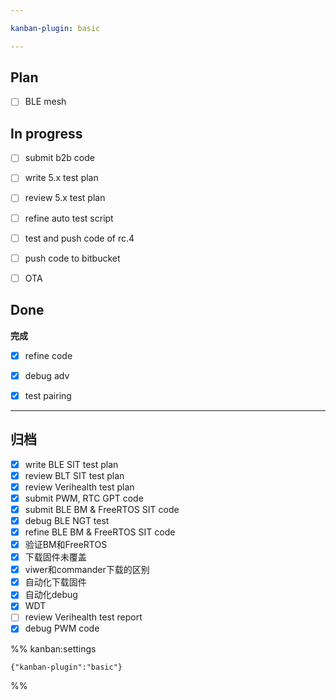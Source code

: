 ```yaml
---

kanban-plugin: basic

---
```


## Plan

- [ ] BLE mesh


## In progress

- [ ] submit b2b code
- [ ] write 5.x test plan
- [ ] review 5.x test plan
- [ ] refine auto test script
- [ ] test and push code of rc.4
- [ ] push code to bitbucket
- [ ] OTA


## Done

**完成**
- [x] refine code
- [x] debug adv
- [x] test pairing


***

## 归档

- [x] write BLE SIT test plan
- [x] review BLT SIT test plan
- [x] review  Verihealth test plan
- [x] submit PWM, RTC GPT code
- [x] submit BLE BM & FreeRTOS SIT code
- [x] debug BLE  NGT test
- [x] refine BLE BM & FreeRTOS SIT code
- [x] 验证BM和FreeRTOS
- [x] 下载固件未覆盖
- [x] viwer和commander下载的区别
- [x] 自动化下载固件
- [x] 自动化debug
- [x] WDT
- [ ] review Verihealth test report
- [x] debug PWM code

%% kanban:settings
```
{"kanban-plugin":"basic"}
```
%%